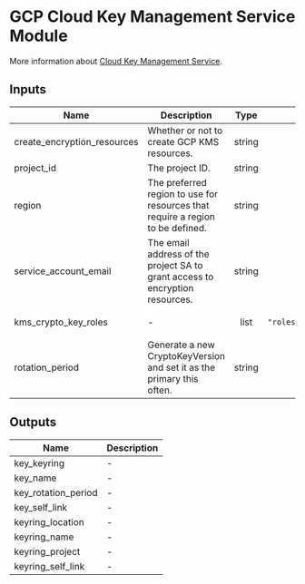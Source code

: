 # GCP Cloud Key Management Service Module

More information about [Cloud Key Management Service](https://cloud.google.com/kms/).

## Inputs

| Name | Description | Type | Default |
|------|-------------|:----:|:-----:|
| create\_encryption\_resources | Whether or not to create GCP KMS resources. | string | - |
| project\_id | The project ID. | string | - |
| region | The preferred region to use for resources that require a region to be defined. | string | - |
| service\_account\_email | The email address of the project SA to grant access to encryption resources. | string | - |
| kms\_crypto\_key\_roles | - | list | `[ "roles/cloudkms.cryptoKeyEncrypterDecrypter" ]` |
| rotation\_period | Generate a new CryptoKeyVersion and set it as the primary this often. | string | `604800s` |

## Outputs

| Name | Description |
|------|-------------|
| key\_keyring | - |
| key\_name | - |
| key\_rotation\_period | - |
| key\_self\_link | - |
| keyring\_location | - |
| keyring\_name | - |
| keyring\_project | - |
| keyring\_self\_link | - |

